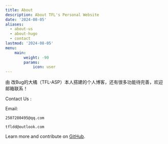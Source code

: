 ```yaml
---
title: About
description: About TFL's Personal Website
date: '2024-08-05'
aliases:
  - about-us
  - about-hugo
  - contact
lastmod: '2024-08-05'
menu:
    main: 
        weight: -90
        params:
            icon: user
---
```

由 改Bug的大橘（TFL-ASP）本人搭建的个人博客，还有很多功能待完善，欢迎邮箱联系！

Contact Us :

Email:

	2507280495@qq.com 

	tfldd@outlook.com

Learn more and contribute on [GitHub](https://github.com/XIAOXIANGPENG/xiaoxiangpeng.github.io).
